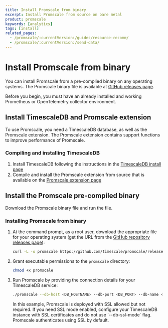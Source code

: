 ```yaml
---
title: Install Promscale from binary
excerpt: Install Promscale from source on bare metal
product: promscale
keywords: [analytics]
tags: [install]
related_pages:
  - /promscale/:currentVersion:/guides/resource-recomm/
  - /promscale/:currentVersion:/send-data/
---
```


# Install Promscale from binary
You can install Promscale from a pre-complied binary on any operating systems. The
Promscale binary file is available at [GitHub releases page][gh-promscale-download].

Before you begin, you must have an already installed and working Prometheus or
OpenTelemetry collector environment.

## Install TimescaleDB and Promscale extension
To use Promscale, you need a TimescaleDB database, as well as the Promscale
extension. The Promscale extension contains support functions to improve
performance of Promscale.

<procedure>

### Compiling and installing TimescaleDB

1.  Install TimescaleDB following the instructions in the 
    [TimescaleDB install page][tsdb-install-self-hosted]
1.  Compile and install the Promscale extension from source that is available on
    the [Promscale extension page][promscale-extension]

</procedure>

## Install the Promscale pre-compiled binary
Download the Promscale binary file and run the file.

<procedure>

### Installing Promscale from binary
1.  At the command prompt, as a root user, download the appropriate file
    for your operating system (get the URL from the [GitHub repository releases page][releases]):
    ```bash
    curl -L -o promscale https://github.com/timescale/promscale/releases/download/<VERSION>/<PROMSCALE_DISTRIBUTION>
    ```
1.  Grant executable permissions to the `promscale` directory:
    ```bash
    chmod +x promscale
    ```
1.  Run Promscale by providing the connection details for your TimescaleDB
    service:
    ```bash
    ./promscale --db-host <DB_HOSTNAME> --db-port <DB_PORT> --db-name <DBNAME> --db-password <DBPASSWORD> --db-ssl-mode allow
    ```

    <highlight type="note">
    In this example, Promscale is deployed with SSL allowed but not required. If
    you need SSL mode enabled, configure your TimescaleDB instance with SSL
    certificates and do not use `--db-ssl-mode` flag. Promscale authenticates
    using SSL by default.
    </highlight>

</procedure>

[gh-promscale-download]: https://github.com/timescale/promscale/releases
[promscale-extension]: https://github.com/timescale/promscale_extension#promscale-extension
[releases]: https://github.com/timescale/promscale/releases/
[tsdb-install-self-hosted]: /timescaledb/:currentVersion:/how-to-guides/install-timescaledb/self-hosted/
